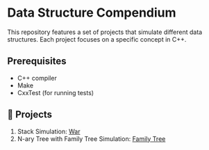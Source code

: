 # Data Structure Compendium

This repository features a set of projects that simulate different data structures. Each project focuses on a specific concept in C++.

## Prerequisites

- C++ compiler
- Make
- CxxTest (for running tests)

## 📂 Projects

1. Stack Simulation: [War](stack/)
2. N-ary Tree with Family Tree Simulation: [Family Tree](family_tree/)
